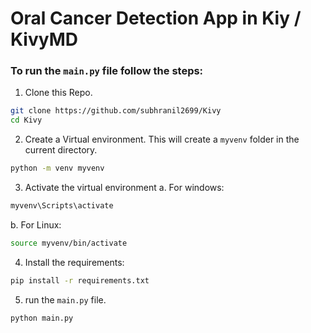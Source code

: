 # Oral Cancer Detection App in Kiy / KivyMD

### To run the `main.py` file follow the steps:
1. Clone this Repo.
```sh
git clone https://github.com/subhranil2699/Kivy
cd Kivy
```
2. Create a Virtual environment. This will create a `myvenv` folder in the current directory.
```sh
python -m venv myvenv
```

3. Activate the virtual environment
a. For windows:
```sh
myvenv\Scripts\activate
```
b. For Linux:
```sh
source myvenv/bin/activate
```
4. Install the requirements:
```sh
pip install -r requirements.txt
```
5. run the `main.py` file.
```sh
python main.py
```